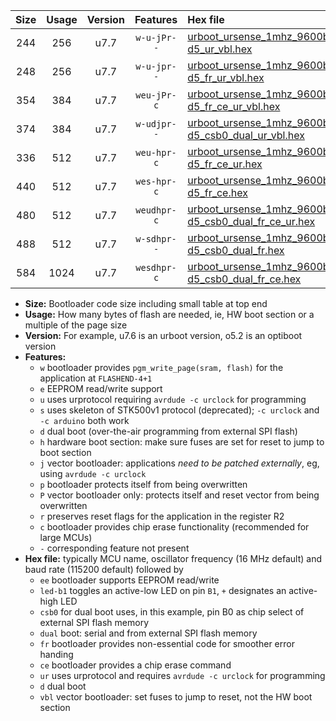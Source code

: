 |Size|Usage|Version|Features|Hex file|
|:-:|:-:|:-:|:-:|:--|
|244|256|u7.7|`w-u-jPr--`|[urboot_ursense_1mhz_9600bps_led-d5_ur_vbl.hex](https://raw.githubusercontent.com/stefanrueger/urboot.hex/main/boards/ursense/fcpu_1mhz/9600_bps/urboot_ursense_1mhz_9600bps_led-d5_ur_vbl.hex)|
|248|256|u7.7|`w-u-jpr--`|[urboot_ursense_1mhz_9600bps_led-d5_fr_ur_vbl.hex](https://raw.githubusercontent.com/stefanrueger/urboot.hex/main/boards/ursense/fcpu_1mhz/9600_bps/urboot_ursense_1mhz_9600bps_led-d5_fr_ur_vbl.hex)|
|354|384|u7.7|`weu-jPr-c`|[urboot_ursense_1mhz_9600bps_ee_led-d5_fr_ce_ur_vbl.hex](https://raw.githubusercontent.com/stefanrueger/urboot.hex/main/boards/ursense/fcpu_1mhz/9600_bps/urboot_ursense_1mhz_9600bps_ee_led-d5_fr_ce_ur_vbl.hex)|
|374|384|u7.7|`w-udjpr--`|[urboot_ursense_1mhz_9600bps_led-d5_csb0_dual_ur_vbl.hex](https://raw.githubusercontent.com/stefanrueger/urboot.hex/main/boards/ursense/fcpu_1mhz/9600_bps/urboot_ursense_1mhz_9600bps_led-d5_csb0_dual_ur_vbl.hex)|
|336|512|u7.7|`weu-hpr-c`|[urboot_ursense_1mhz_9600bps_ee_led-d5_fr_ce_ur.hex](https://raw.githubusercontent.com/stefanrueger/urboot.hex/main/boards/ursense/fcpu_1mhz/9600_bps/urboot_ursense_1mhz_9600bps_ee_led-d5_fr_ce_ur.hex)|
|440|512|u7.7|`wes-hpr-c`|[urboot_ursense_1mhz_9600bps_ee_led-d5_fr_ce.hex](https://raw.githubusercontent.com/stefanrueger/urboot.hex/main/boards/ursense/fcpu_1mhz/9600_bps/urboot_ursense_1mhz_9600bps_ee_led-d5_fr_ce.hex)|
|480|512|u7.7|`weudhpr-c`|[urboot_ursense_1mhz_9600bps_ee_led-d5_csb0_dual_fr_ce_ur.hex](https://raw.githubusercontent.com/stefanrueger/urboot.hex/main/boards/ursense/fcpu_1mhz/9600_bps/urboot_ursense_1mhz_9600bps_ee_led-d5_csb0_dual_fr_ce_ur.hex)|
|488|512|u7.7|`w-sdhpr--`|[urboot_ursense_1mhz_9600bps_led-d5_csb0_dual_fr.hex](https://raw.githubusercontent.com/stefanrueger/urboot.hex/main/boards/ursense/fcpu_1mhz/9600_bps/urboot_ursense_1mhz_9600bps_led-d5_csb0_dual_fr.hex)|
|584|1024|u7.7|`wesdhpr-c`|[urboot_ursense_1mhz_9600bps_ee_led-d5_csb0_dual_fr_ce.hex](https://raw.githubusercontent.com/stefanrueger/urboot.hex/main/boards/ursense/fcpu_1mhz/9600_bps/urboot_ursense_1mhz_9600bps_ee_led-d5_csb0_dual_fr_ce.hex)|

- **Size:** Bootloader code size including small table at top end
- **Usage:** How many bytes of flash are needed, ie, HW boot section or a multiple of the page size
- **Version:** For example, u7.6 is an urboot version, o5.2 is an optiboot version
- **Features:**
  + `w` bootloader provides `pgm_write_page(sram, flash)` for the application at `FLASHEND-4+1`
  + `e` EEPROM read/write support
  + `u` uses urprotocol requiring `avrdude -c urclock` for programming
  + `s` uses skeleton of STK500v1 protocol (deprecated); `-c urclock` and `-c arduino` both work
  + `d` dual boot (over-the-air programming from external SPI flash)
  + `h` hardware boot section: make sure fuses are set for reset to jump to boot section
  + `j` vector bootloader: applications *need to be patched externally*, eg, using `avrdude -c urclock`
  + `p` bootloader protects itself from being overwritten
  + `P` vector bootloader only: protects itself and reset vector from being overwritten
  + `r` preserves reset flags for the application in the register R2
  + `c` bootloader provides chip erase functionality (recommended for large MCUs)
  + `-` corresponding feature not present
- **Hex file:** typically MCU name, oscillator frequency (16 MHz default) and baud rate (115200 default) followed by
  + `ee` bootloader supports EEPROM read/write
  + `led-b1` toggles an active-low LED on pin `B1`, `+` designates an active-high LED
  + `csb0` for dual boot uses, in this example, pin B0 as chip select of external SPI flash memory
  + `dual` boot: serial and from external SPI flash memory
  + `fr` bootloader provides non-essential code for smoother error handing
  + `ce` bootloader provides a chip erase command
  + `ur` uses urprotocol and requires `avrdude -c urclock` for programming
  + `d` dual boot
  + `vbl` vector bootloader: set fuses to jump to reset, not the HW boot section
